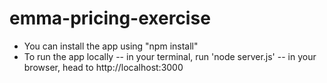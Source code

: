 # emma-pricing-exercise

 - You can install the app using "npm install"
 - To run the app locally
 -- in your terminal, run 'node server.js'
 -- in your browser, head to http://localhost:3000
